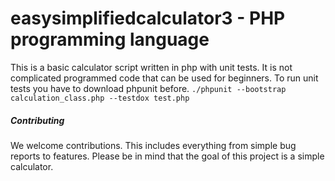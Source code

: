 # easysimplifiedcalculator3 - PHP programming language

This is a basic calculator script written in php with unit tests. It is not complicated programmed code that can be used for beginners.
To run unit tests you have to download phpunit before.
`./phpunit --bootstrap calculation_class.php --testdox test.php`


##### Contributing

We welcome contributions. This includes everything from simple bug reports to features. Please be in mind that the goal of this project is a simple calculator.
